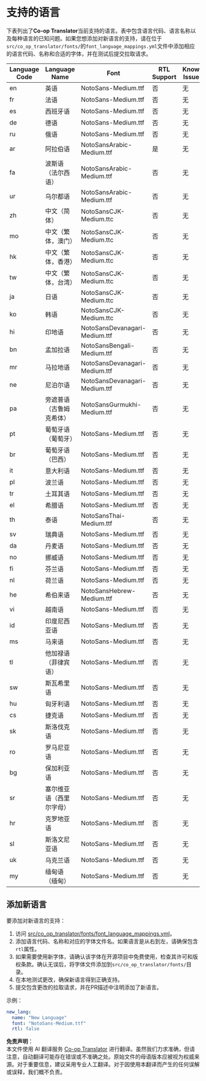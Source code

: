<!--
CO_OP_TRANSLATOR_METADATA:
{
  "original_hash": "b4ed48f23ec418b31e90a02fe629fcde",
  "translation_date": "2025-06-12T12:03:44+00:00",
  "source_file": "getting_started/supported-languages.md",
  "language_code": "zh"
}
-->
# 支持的语言

下表列出了**Co-op Translator**当前支持的语言。表中包含语言代码、语言名称以及每种语言的已知问题。如果您想添加对新语言的支持，请在位于`src/co_op_translator/fonts/`的`font_language_mappings.yml`文件中添加相应的语言代码、名称和合适的字体，并在测试后提交拉取请求。

| Language Code | Language Name        | Font                              | RTL Support | Known Issues |
|---------------|----------------------|-----------------------------------|-------------|--------------|
| en            | 英语                 | NotoSans-Medium.ttf               | 否          | 无           |
| fr            | 法语                 | NotoSans-Medium.ttf               | 否          | 无           |
| es            | 西班牙语             | NotoSans-Medium.ttf               | 否          | 无           |
| de            | 德语                 | NotoSans-Medium.ttf               | 否          | 无           |
| ru            | 俄语                 | NotoSans-Medium.ttf               | 否          | 无           |
| ar            | 阿拉伯语             | NotoSansArabic-Medium.ttf         | 是          | 无           |
| fa            | 波斯语（法尔西语）   | NotoSansArabic-Medium.ttf         | 否          | 无           |
| ur            | 乌尔都语             | NotoSansArabic-Medium.ttf         | 否          | 无           |
| zh            | 中文（简体）         | NotoSansCJK-Medium.ttc            | 否          | 无           |
| mo            | 中文（繁体，澳门）    | NotoSansCJK-Medium.ttc            | 否          | 无           |
| hk            | 中文（繁体，香港）    | NotoSansCJK-Medium.ttc            | 否          | 无           |
| tw            | 中文（繁体，台湾）    | NotoSansCJK-Medium.ttc            | 否          | 无           |
| ja            | 日语                 | NotoSansCJK-Medium.ttc            | 否          | 无           |
| ko            | 韩语                 | NotoSansCJK-Medium.ttc            | 否          | 无           |
| hi            | 印地语               | NotoSansDevanagari-Medium.ttf     | 否          | 无           |
| bn            | 孟加拉语             | NotoSansBengali-Medium.ttf        | 否          | 无           |
| mr            | 马拉地语             | NotoSansDevanagari-Medium.ttf     | 否          | 无           |
| ne            | 尼泊尔语             | NotoSansDevanagari-Medium.ttf     | 否          | 无           |
| pa            | 旁遮普语（古鲁姆克希体）| NotoSansGurmukhi-Medium.ttf     | 否          | 无           |
| pt            | 葡萄牙语（葡萄牙）   | NotoSans-Medium.ttf               | 否          | 无           |
| br            | 葡萄牙语（巴西）     | NotoSans-Medium.ttf               | 否          | 无           |
| it            | 意大利语             | NotoSans-Medium.ttf               | 否          | 无           |
| pl            | 波兰语               | NotoSans-Medium.ttf               | 否          | 无           |
| tr            | 土耳其语             | NotoSans-Medium.ttf               | 否          | 无           |
| el            | 希腊语               | NotoSans-Medium.ttf               | 否          | 无           |
| th            | 泰语                 | NotoSansThai-Medium.ttf           | 否          | 无           |
| sv            | 瑞典语               | NotoSans-Medium.ttf               | 否          | 无           |
| da            | 丹麦语               | NotoSans-Medium.ttf               | 否          | 无           |
| no            | 挪威语               | NotoSans-Medium.ttf               | 否          | 无           |
| fi            | 芬兰语               | NotoSans-Medium.ttf               | 否          | 无           |
| nl            | 荷兰语               | NotoSans-Medium.ttf               | 否          | 无           |
| he            | 希伯来语             | NotoSansHebrew-Medium.ttf         | 否          | 无           |
| vi            | 越南语               | NotoSans-Medium.ttf               | 否          | 无           |
| id            | 印度尼西亚语         | NotoSans-Medium.ttf               | 否          | 无           |
| ms            | 马来语               | NotoSans-Medium.ttf               | 否          | 无           |
| tl            | 他加禄语（菲律宾语） | NotoSans-Medium.ttf               | 否          | 无           |
| sw            | 斯瓦希里语           | NotoSans-Medium.ttf               | 否          | 无           |
| hu            | 匈牙利语             | NotoSans-Medium.ttf               | 否          | 无           |
| cs            | 捷克语               | NotoSans-Medium.ttf               | 否          | 无           |
| sk            | 斯洛伐克语           | NotoSans-Medium.ttf               | 否          | 无           |
| ro            | 罗马尼亚语           | NotoSans-Medium.ttf               | 否          | 无           |
| bg            | 保加利亚语           | NotoSans-Medium.ttf               | 否          | 无           |
| sr            | 塞尔维亚语（西里尔字母）| NotoSans-Medium.ttf           | 否          | 无           |
| hr            | 克罗地亚语           | NotoSans-Medium.ttf               | 否          | 无           |
| sl            | 斯洛文尼亚语         | NotoSans-Medium.ttf               | 否          | 无           |
| uk            | 乌克兰语             | NotoSans-Medium.ttf               | 否          | 无           |
| my            | 缅甸语（缅甸）       | NotoSans-Medium.ttf               | 否          | 无           |

## 添加新语言

要添加对新语言的支持：

1. 访问 [src/co_op_translator/fonts/font_language_mappings.yml](https://github.com/Azure/co-op-translator/blob/main/src/co_op_translator/fonts/font_language_mappings.yml)。
2. 添加语言代码、名称和对应的字体文件名。如果语言是从右到左，请确保包含`rtl`属性。
3. 如果需要使用新字体，请确认该字体在开源项目中免费使用，检查其许可和版权条款。确认无误后，将字体文件添加到`src/co_op_translator/fonts/`目录。
4. 在本地测试更改，确保新语言得到正确支持。
5. 提交包含更改的拉取请求，并在PR描述中注明添加了新语言。

示例：

```yaml
new_lang:
  name: "New Language"
  font: "NotoSans-Medium.ttf"
  rtl: false
```

**免责声明**：  
本文件使用 AI 翻译服务 [Co-op Translator](https://github.com/Azure/co-op-translator) 进行翻译。虽然我们力求准确，但请注意，自动翻译可能存在错误或不准确之处。原始文件的母语版本应被视为权威来源。对于重要信息，建议采用专业人工翻译。对于因使用本翻译而产生的任何误解或误释，我们概不负责。